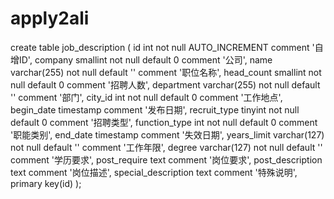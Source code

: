 apply2ali
=========
create table job_description (
	id int not null AUTO_INCREMENT comment '自增ID',
	company smallint not null default 0 comment '公司',
	name varchar(255) not null default '' comment '职位名称',
	head_count smallint not null default 0 comment '招聘人数',
	department varchar(255) not null default '' comment '部门',
	city_id int not null default 0 comment '工作地点',
	begin_date timestamp comment '发布日期',
	recruit_type tinyint not null default 0 comment '招聘类型',
	function_type int not null default 0 comment '职能类别',
	end_date timestamp comment '失效日期',
	years_limit varchar(127) not null default '' comment '工作年限',
	degree varchar(127) not null default '' comment '学历要求',
	post_require text comment '岗位要求',
	post_description text comment '岗位描述',
	special_description text comment '特殊说明',
	primary key(id)
);
